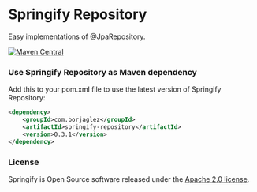 # Springify Repository #

Easy implementations of @JpaRepository.

[![Maven Central](https://img.shields.io/maven-central/v/com.borjaglez/springify-repository.svg?label=Maven%20Central)](https://search.maven.org/search?q=g:%22com.borjaglez%22%20AND%20a:%22springify-repository%22)

### Use Springify Repository as Maven dependency
Add this to your pom.xml file to use the latest version of Springify Repository:

```xml  
<dependency>
	<groupId>com.borjaglez</groupId>
	<artifactId>springify-repository</artifactId>
	<version>0.3.1</version>
</dependency>
```
 
### License
Springify is Open Source software released under the 
[Apache 2.0 license](https://www.apache.org/licenses/LICENSE-2.0.html).
